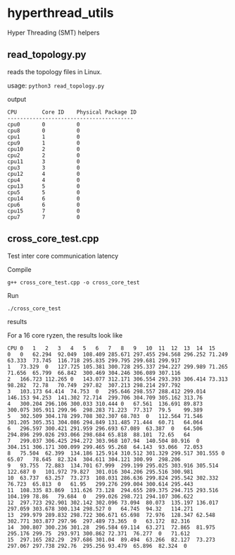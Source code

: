 # hyperthread_utils

Hyper Threading (SMT) helpers

## read_topology.py

reads the topology files in Linux.

usage:
``` python3 read_topology.py ```

output
```
CPU        Core ID    Physical Package ID 
----------------------------------------
cpu0       0          0                   
cpu8       0          0                   
cpu1       1          0                   
cpu9       1          0                   
cpu10      2          0                   
cpu2       2          0                   
cpu11      3          0                   
cpu3       3          0                   
cpu12      4          0                   
cpu4       4          0                   
cpu13      5          0                   
cpu5       5          0                   
cpu14      6          0                   
cpu6       6          0                   
cpu15      7          0                   
cpu7       7          0                   

```

## cross_core_test.cpp

Test inter core communication latency

Compile

```
g++ cross_core_test.cpp -o cross_core_test
```

Run

```
./cross_core_test
```

results

For a 16 core ryzen, the results look like

```
CPU	0	1	2	3	4	5	6	7	8	9	10	11	12	13	14	15
0	0	62.294	92.049	108.409	285.671	297.455	294.568	296.252	71.249	63.333	73.745	116.718	295.835	299.795	299.681	299.917
1	73.329	0	127.725	105.381	300.728	295.337	294.227	299.989	71.265	71.656	65.799	66.842	300.469	304.246	306.089	307.116
2	166.723	112.265	0	143.077	312.171	306.554	293.393	306.414	73.313	98.282	72.78	70.749	297.82	307.213	298.214	297.792
3	103.173	64.414	74.753	0	295.646	298.557	288.412	299.014	146.153	94.253	141.302	72.714	299.706	304.709	305.162	313.76
4	300.204	296.106	300.033	310.444	0	67.561	136.691	89.873	300.075	305.911	299.96	298.283	71.223	77.317	79.5	99.389
5	302.509	304.178	299.708	302.307	68.703	0	112.564	71.546	301.205	305.351	304.086	294.849	131.485	71.444	60.71	64.064
6	296.597	300.421	291.959	296.693	67.089	63.387	0	64.506	294.896	299.026	293.066	298.684	65.818	88.101	72.65	64
7	299.037	306.425	294.272	303.968	107.94	140.504	80.916	0	304.151	306.171	300.099	299.465	95.268	64.143	93.066	72.053
8	75.504	62.399	134.186	125.914	310.512	301.329	299.517	301.555	0	65.07	78.645	82.324	304.611	304.121	300.99	298.206
9	93.755	72.883	134.701	67.999	299.199	295.025	303.916	305.514	122.687	0	101.972	79.827	301.016	304.206	295.516	300.981
10	63.737	63.257	73.273	108.031	286.636	299.824	295.542	302.332	76.723	65.813	0	61.95	299.276	299.004	300.614	295.443
11	108.335	83.869	131.626	73.128	294.655	289.375	294.715	293.516	104.199	78.86	79.684	0	299.026	298.721	294.107	306.622
12	297.723	292.901	302.142	302.096	73.094	80.073	135.197	136.017	297.059	303.678	300.134	298.527	0	64.745	94.32	114.271
13	299.979	289.832	298.722	306.671	65.698	72.976	128.347	62.548	302.771	303.877	297.96	297.489	73.365	0	63.172	82.316
14	300.807	300.236	301.28	296.584	69.114	63.271	72.865	81.975	295.176	299.75	293.971	300.862	72.371	76.277	0	71.612
15	297.165	282.29	297.686	301.04	89.494	63.266	82.127	73.273	297.067	297.738	292.76	295.256	93.479	65.896	82.324	0
```

